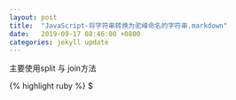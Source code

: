 ```yaml
---
layout: post
title:  "JavaScript-将字符串转换为驼峰命名的字符串.markdown"
date:   2019-09-17 08:46:00 +0800
categories: jekyll update
---
```


<p>主要使用split 与 join方法</p>
{% highlight ruby %}
 $ <script type="text/javascript">
    function foo1(foo) {
        // body...
        var arr = foo.split('-');

        console.log(arr[1].charAt(0).toUpperCase() + arr[1].substring(1, arr[1].length))
        for (var i = 1; i < arr.length; i++) {
            arr[i] = arr[i].charAt(0).toUpperCase() + arr[i].substring(1, arr[i].length)
        }
        return arr.join('')

    }
    var foo = 'get-element-by-id';
    console.log(foo1(foo))
    </script>
 {% endhighlight %}

 